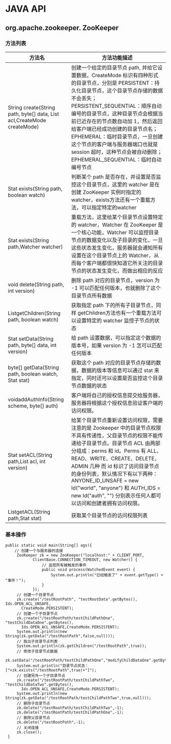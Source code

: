# JAVA API


## org.apache.zookeeper. ZooKeeper

### 方法列表
方法名|方法功能描述
---|---
String create(String path, byte[] data, List<ACL> acl,CreateMode createMode)|	创建一个给定的目录节点 path, 并给它设置数据，CreateMode 标识有四种形式的目录节点，分别是 PERSISTENT：持久化目录节点，这个目录节点存储的数据不会丢失；PERSISTENT_SEQUENTIAL：顺序自动编号的目录节点，这种目录节点会根据当前已近存在的节点数自动加 1，然后返回给客户端已经成功创建的目录节点名；EPHEMERAL：临时目录节点，一旦创建这个节点的客户端与服务器端口也就是 session 超时，这种节点会被自动删除；EPHEMERAL_SEQUENTIAL：临时自动编号节点
Stat exists(String path, boolean watch)|	判断某个 path 是否存在，并设置是否监控这个目录节点，这里的 watcher 是在创建 ZooKeeper 实例时指定的 watcher，exists方法还有一个重载方法，可以指定特定的watcher
Stat exists(String path,Watcher watcher)|	重载方法，这里给某个目录节点设置特定的 watcher，Watcher 在 ZooKeeper 是一个核心功能，Watcher 可以监控目录节点的数据变化以及子目录的变化，一旦这些状态发生变化，服务器就会通知所有设置在这个目录节点上的 Watcher，从而每个客户端都很快知道它所关注的目录节点的状态发生变化，而做出相应的反应
void delete(String path, int version)|	删除 path 对应的目录节点，version 为 -1 可以匹配任何版本，也就删除了这个目录节点所有数据
List<String>getChildren(String path, boolean watch)|	获取指定 path 下的所有子目录节点，同样 getChildren方法也有一个重载方法可以设置特定的 watcher 监控子节点的状态
Stat setData(String path, byte[] data, int version)|	给 path 设置数据，可以指定这个数据的版本号，如果 version 为 -1 怎可以匹配任何版本
byte[] getData(String path, boolean watch, Stat stat)|	获取这个 path 对应的目录节点存储的数据，数据的版本等信息可以通过 stat 来指定，同时还可以设置是否监控这个目录节点数据的状态
voidaddAuthInfo(String scheme, byte[] auth)|	客户端将自己的授权信息提交给服务器，服务器将根据这个授权信息验证客户端的访问权限。
Stat setACL(String path,List<ACL> acl, int version)|	给某个目录节点重新设置访问权限，需要注意的是 Zookeeper 中的目录节点权限不具有传递性，父目录节点的权限不能传递给子目录节点。目录节点 ACL 由两部分组成：perms 和 id。Perms 有 ALL、READ、WRITE、CREATE、DELETE、ADMIN 几种 而 id 标识了访问目录节点的身份列表，默认情况下有以下两种：ANYONE_ID_UNSAFE = new Id("world", "anyone") 和 AUTH_IDS = new Id("auth", "") 分别表示任何人都可以访问和创建者拥有访问权限。
List<ACL>getACL(String path,Stat stat)|获取某个目录节点的访问权限列表

### 基本操作

```
public static void main(String[] ags){
    // 创建一个与服务器的连接
     ZooKeeper zk = new ZooKeeper("localhost:" + CLIENT_PORT, 
            ClientBase.CONNECTION_TIMEOUT, new Watcher() { 
                // 监控所有被触发的事件
                public void process(WatchedEvent event) { 
                    System.out.println("已经触发了" + event.getType() + "事件！"); 
                } 
            }); 
     // 创建一个目录节点
     zk.create("/testRootPath", "testRootData".getBytes(), Ids.OPEN_ACL_UNSAFE,
       CreateMode.PERSISTENT); 
     // 创建一个子目录节点
     zk.create("/testRootPath/testChildPathOne", "testChildDataOne".getBytes(),
       Ids.OPEN_ACL_UNSAFE,CreateMode.PERSISTENT); 
     System.out.println(new String(zk.getData("/testRootPath",false,null))); 
     // 取出子目录节点列表
     System.out.println(zk.getChildren("/testRootPath",true)); 
     // 修改子目录节点数据
     zk.setData("/testRootPath/testChildPathOne","modifyChildDataOne".getBytes(),-1); 
     System.out.println("目录节点状态：["+zk.exists("/testRootPath",true)+"]"); 
     // 创建另外一个子目录节点
     zk.create("/testRootPath/testChildPathTwo", "testChildDataTwo".getBytes(), 
       Ids.OPEN_ACL_UNSAFE,CreateMode.PERSISTENT); 
     System.out.println(new String(zk.getData("/testRootPath/testChildPathTwo",true,null))); 
     // 删除子目录节点
     zk.delete("/testRootPath/testChildPathTwo",-1); 
     zk.delete("/testRootPath/testChildPathOne",-1); 
     // 删除父目录节点
     zk.delete("/testRootPath",-1); 
     // 关闭连接
     zk.close(); 
 }
```